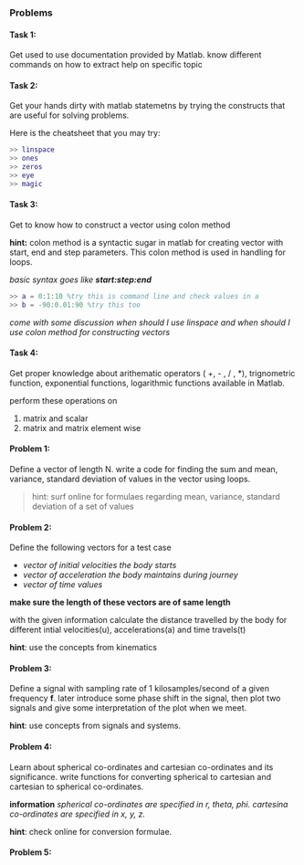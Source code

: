 ### Problems

#### Task 1:

Get used to use documentation provided by Matlab. know different commands on how to extract help on specific topic


#### Task 2:

Get your hands dirty with matlab statemetns by trying the constructs that are useful for solving problems.

Here is the cheatsheet that you may try:

``` Matlab
>> linspace
>> ones
>> zeros
>> eye
>> magic
```

#### Task 3:

Get to know how to construct a vector using colon method

**hint:** colon method is a syntactic sugar in matlab for creating vector with start, end and step parameters. This colon method is used in handling for loops.

_basic syntax goes like **start:step:end**_

```Matlab
>> a = 0:1:10 %try this is command line and check values in a
>> b = -90:0.01:90 %try this too
```

_come with some discussion when should I use linspace and when should I use colon method for constructing vectors_



#### Task 4:

Get proper knowledge about arithematic operators ( +, - , / , \*), trignometric function, exponential functions, logarithmic functions available in Matlab.

perform these operations on
1. matrix and scalar
2. matrix and matrix element wise


#### Problem 1:

Define a vector of length N. write a code for finding the sum and mean, variance, standard deviation of values in the vector using loops.

  > hint:
  > surf online for formulaes regarding mean, variance,  standard deviation of a set of values

#### Problem 2:

Define the following vectors for a test case

* _vector of initial velocities the body starts_
* _vector of acceleration the body maintains during journey_
* _vector of time values_

**make sure the length of these vectors are of same length**

with the given information calculate the distance travelled by the body for different intial velocities(u), accelerations(a) and time travels(t)

**hint**: use the concepts from kinematics


#### Problem 3:

Define a signal with sampling rate of 1 kilosamples/second of a given frequency **f**. later introduce some phase shift in the signal, then plot two signals and give some interpretation of the plot when we meet.

**hint**: use concepts from signals and systems.


#### Problem 4:

Learn about spherical co-ordinates and cartesian co-ordinates and its significance. write functions for converting spherical to cartesian and cartesian to spherical co-ordinates.

**information**
_spherical co-ordinates are specified in r, theta, phi._
_cartesina co-ordinates are specified in x, y, z._

**hint**: check online for conversion formulae.

#### Problem 5:
